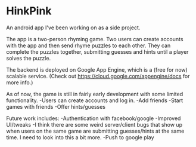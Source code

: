 # HinkPink

An android app I've been working on as a side project.

The app is a two-person rhyming game. Two users can create accounts with the app
and then send rhyme puzzles to each other. They can complete the puzzles together,
submitting guesses and hints until a player solves the puzzle.

The backend is deployed on Google App Engine, which is a (free for now) scalable
service. (Check out https://cloud.google.com/appengine/docs for more info.)

As of now, the game is still in fairly early development with some limited functionality.
-Users can create accounts and log in.
-Add friends
-Start games with friends
-Offer hints/guesses

Future work includes:
-Authentication with facebook/google
-Improved UI/tweaks
-I think there are some weird server/client bugs that show up
when users on the same game are submitting guesses/hints at the same
time. I need to look into this a bit more.
-Push to google play
